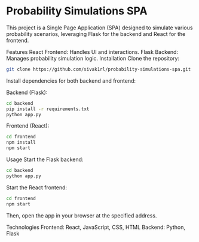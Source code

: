 # Probability Simulations SPA

This project is a Single Page Application (SPA) designed to simulate various probability scenarios, leveraging Flask for the backend and React for the frontend.

Features
React Frontend: Handles UI and interactions.
Flask Backend: Manages probability simulation logic.
Installation
Clone the repository:

```bash
git clone https://github.com/sivak1rl/probability-simulations-spa.git
```
Install dependencies for both backend and frontend:

Backend (Flask):
```bash
cd backend
pip install -r requirements.txt
python app.py
```
Frontend (React):
```bash
cd frontend
npm install
npm start
```

Usage
Start the Flask backend:

```bash
cd backend
python app.py
```
Start the React frontend:

```bash
cd frontend
npm start
```

Then, open the app in your browser at the specified address.

Technologies
Frontend: React, JavaScript, CSS, HTML
Backend: Python, Flask
